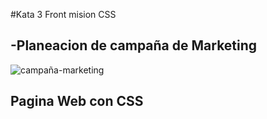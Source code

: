 #Kata 3 Front mision CSS

## -Planeacion de campaña de Marketing
![campaña-marketing](Campaña.png)

## Pagina Web con CSS
